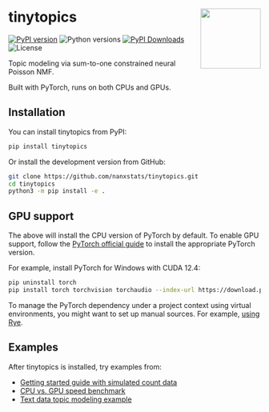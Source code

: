 # tinytopics <img src="assets/logo.png" align="right" width="120" />

[![PyPI version](https://img.shields.io/pypi/v/tinytopics)](https://pypi.org/project/tinytopics/)
![Python versions](https://img.shields.io/pypi/pyversions/tinytopics)
[![PyPI Downloads](https://img.shields.io/pypi/dm/tinytopics)](https://pypistats.org/packages/tinytopics)
![License](https://img.shields.io/pypi/l/tinytopics)

Topic modeling via sum-to-one constrained neural Poisson NMF.

Built with PyTorch, runs on both CPUs and GPUs.

## Installation

You can install tinytopics from PyPI:

```bash
pip install tinytopics
```

Or install the development version from GitHub:

```bash
git clone https://github.com/nanxstats/tinytopics.git
cd tinytopics
python3 -m pip install -e .
```

## GPU support

The above will install the CPU version of PyTorch by default. To enable GPU support,
follow the [PyTorch official guide](https://pytorch.org/get-started/locally/)
to install the appropriate PyTorch version.

For example, install PyTorch for Windows with CUDA 12.4:

```bash
pip uninstall torch
pip install torch torchvision torchaudio --index-url https://download.pytorch.org/whl/cu124
```

To manage the PyTorch dependency under a project context using virtual
environments, you might want to set up manual sources. For example,
[using Rye](https://rye.astral.sh/guide/faq/#how-do-i-install-pytorch).

## Examples

After tinytopics is installed, try examples from:

- [Getting started guide with simulated count data](https://nanx.me/tinytopics/articles/get-started/)
- [CPU vs. GPU speed benchmark](https://nanx.me/tinytopics/articles/benchmark/)
- [Text data topic modeling example](https://nanx.me/tinytopics/articles/text/)
